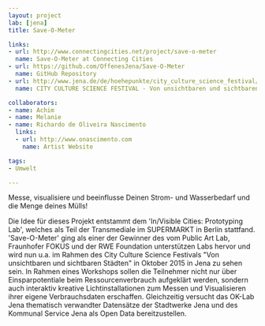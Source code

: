 ```yaml
---
layout: project
lab: [jena]
title: Save-O-Meter

links:
- url: http://www.connectingcities.net/project/save-o-meter
  name: Save-O-Meter at Connecting Cities
- url: https://github.com/OffenesJena/Save-O-Meter
  name: GitHub Repository
- url: http://www.jena.de/de/hoehepunkte/city_culture_science_festival/427028
  name: CITY CULTURE SCIENCE FESTIVAL - Von unsichtbaren und sichtbaren Städten

collaborators:
- name: Achim
- name: Melanie
- name: Richardo de Oliveira Nascimento
  links:
  - url: http://www.onascimento.com
    name: Artist Website

tags:
- Umwelt

---
```


Messe, visualisiere und beeinflusse Deinen Strom- und Wasserbedarf und die Menge deines Mülls!

Die Idee für dieses Projekt entstammt dem 'In/Visible Cities: Prototyping Lab', welches als Teil der Transmediale im SUPERMARKT in Berlin stattfand.
'Save-O-Meter' ging als einer der Gewinner des vom Public Art Lab, Fraunhofer FOKUS und der RWE Foundation unterstützen Labs hervor und wird nun u.a.
im Rahmen des City Culture Science Festivals "Von unsichtbaren und sichtbaren Städten" in Oktober 2015 in Jena zu sehen sein. In Rahmen eines Workshops
sollen die Teilnehmer nicht nur über Einsparpotentiale beim Ressourcenverbrauch aufgeklärt werden, sondern auch interaktiv kreative Lichtinstallationen
zum Messen und Visualisieren ihrer eigene Verbrauchsdaten erschaffen. Gleichzeitig versucht das OK-Lab Jena thematisch verwandter Datensätze der Stadtwerke
Jena und des Kommunal Service Jena als Open Data bereitzustellen.
